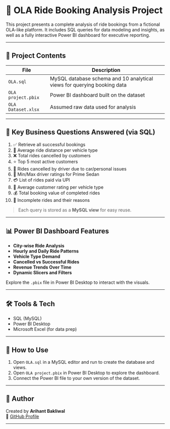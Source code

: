 # 🚗 OLA Ride Booking Analysis Project

This project presents a complete analysis of ride bookings from a fictional OLA-like platform. It includes SQL queries for data modeling and insights, as well as a fully interactive Power BI dashboard for executive reporting.

---

## 📁 Project Contents

| File | Description |
|------|-------------|
| `OLA.sql` | MySQL database schema and 10 analytical views for querying booking data |
| `OLA project.pbix` | Power BI dashboard built on the dataset |
| `OLA Dataset.xlsx` | Assumed raw data used for analysis |

---

## 🧠 Key Business Questions Answered (via SQL)

1. ✅ Retrieve all successful bookings  
2. 🚗 Average ride distance per vehicle type  
3. ❌ Total rides cancelled by customers  
4. ⭐ Top 5 most active customers  
5. 🧾 Rides cancelled by driver due to car/personal issues  
6. 🎯 Min/Max driver ratings for Prime Sedan  
7. 💳 List of rides paid via UPI  
8. 🎫 Average customer rating per vehicle type  
9. 💰 Total booking value of completed rides  
10. 🛑 Incomplete rides and their reasons  

> Each query is stored as a **MySQL view** for easy reuse.

---

## 📊 Power BI Dashboard Features

- **City-wise Ride Analysis**
- **Hourly and Daily Ride Patterns**
- **Vehicle Type Demand**
- **Cancelled vs Successful Rides**
- **Revenue Trends Over Time**
- **Dynamic Slicers and Filters**

Explore the `.pbix` file in Power BI Desktop to interact with the visuals.

---

## 🛠 Tools & Tech

- SQL (MySQL)
- Power BI Desktop
- Microsoft Excel (for data prep)

---

## 🚀 How to Use

1. Open `OLA.sql` in a MySQL editor and run to create the database and views.
2. Open `OLA project.pbix` in Power BI Desktop to explore the dashboard.
3. Connect the Power BI file to your own version of the dataset.

---

## 👤 Author

Created by **Arihant Bakliwal**  
🔗 [GitHub Profile](https://github.com/arihantbakliwal19)

---

